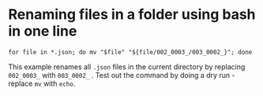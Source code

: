 # Renaming files in a folder using bash in one line

    for file in *.json; do mv "$file" "${file/002_0003_/003_0002_}"; done

This example renames all `.json` files in the current directory by replacing
`002_0003_` with `003_0002_` . Test out the command by doing a dry run - replace
`mv` with `echo`.
